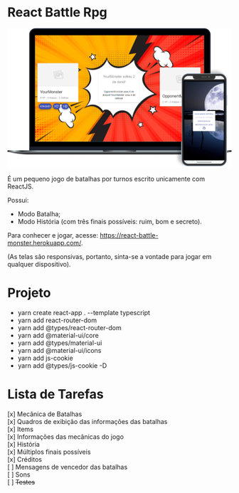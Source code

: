 # React Battle Rpg

![Game](docs/img/game.png)

É um pequeno jogo de batalhas por turnos escrito unicamente com ReactJS.

Possui:

- Modo Batalha;
- Modo História (com três finais possíveis: ruim, bom e secreto).

Para conhecer e jogar, acesse: https://react-battle-monster.herokuapp.com/.

(As telas são responsivas, portanto, sinta-se a vontade para jogar em qualquer dispositivo).

# Projeto

- yarn create react-app . --template typescript
- yarn add react-router-dom
- yarn add @types/react-router-dom
- yarn add @material-ui/core
- yarn add @types/material-ui
- yarn add @material-ui/icons
- yarn add js-cookie
- yarn add @types/js-cookie -D

# Lista de Tarefas

[x] Mecânica de Batalhas <br/>
[x] Quadros de exibição das informações das batalhas <br/> 
[x] Items <br/>
[x] Informações das mecânicas do jogo <br/>
[x] História <br/>
[x] Múltiplos finais possíveis <br/>
[x] Créditos <br/>
[ ] Mensagens de vencedor das batalhas <br/>
[ ] Sons <br/>
[ ] <s>Testes</s> <br/>